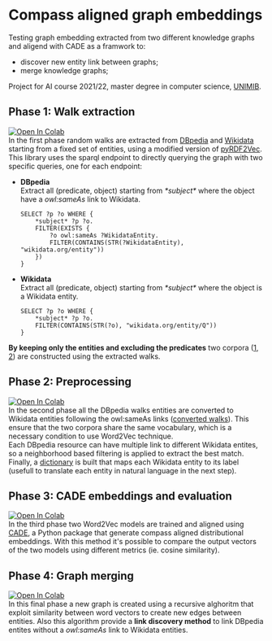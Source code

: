 # Compass aligned graph embeddings
Testing graph embedding extracted from two different knowledge graphs and aligend with CADE as a framwork to:
- discover new entity link between graphs;
- merge knowledge graphs;  
  
Project for AI course 2021/22, master degree in computer science, [UNIMIB](https://www.unimib.it/).
## Phase 1: Walk extraction

[![Open In Colab](https://colab.research.google.com/assets/colab-badge.svg)](https://colab.research.google.com/github/AlbezJelt/pyrdf2vec-for-graph-embeddings/blob/main/notebooks/Walks_extraction.ipynb)  
In the first phase random walks are extracted from [DBpedia](https://www.dbpedia.org/) and [Wikidata](https://www.wikidata.org/wiki/Wikidata:Main_Page) starting from a fixed set of entities, using a modified version of [pyRDF2Vec](https://github.com/AlbezJelt/pyRDF2Vec).  
This library uses the sparql endpoint to directly querying the graph with two specific queries, one for each endpoint:
- **DBpedia**  
    Extract all (predicate, object) starting from *\*subject\** where the object have a *owl:sameAs* link to Wikidata.
    ```
    SELECT ?p ?o WHERE {
        *subject* ?p ?o.
        FILTER(EXISTS {
            ?o owl:sameAs ?WikidataEntity.
            FILTER(CONTAINS(STR(?WikidataEntity), "wikidata.org/entity"))
        })
    }
    ```
- **Wikidata**  
    Extract all (predicate, object) starting from *\*subject\** where the object is a Wikidata entity.
    ```
    SELECT ?p ?o WHERE {
        *subject* ?p ?o.
        FILTER(CONTAINS(STR(?o), "wikidata.org/entity/Q"))
    }
    ```
**By keeping only the entities and excluding the predicates** two corpora ([1](https://github.com/AlbezJelt/compass-aligned-graph-embeddings/raw/main/data/dbpedia_walks_final.txt), [2](https://github.com/AlbezJelt/compass-aligned-graph-embeddings/raw/main/data/dbpedia_walks_final.txt)) are constructed using the extracted walks.

## Phase 2: Preprocessing

[![Open In Colab](https://colab.research.google.com/assets/colab-badge.svg)](https://colab.research.google.com/github/AlbezJelt/compass-aligned-graph-embeddings/blob/main/notebooks/Neighborhood_based_sameAs.ipynb)  
In the second phase all the DBpedia walks entities are converted to Wikidata entities following the owl:sameAs links ([converted walks](https://github.com/AlbezJelt/compass-aligned-graph-embeddings/raw/main/data/dbpedia_walks_final.txt)). This ensure that the two corpora share the same vocabulary, which is a necessary condition to use Word2Vec technique.  
Each DBpedia resource can have multiple link to different Wikidata entites, so a neighborhood based filtering is applied to extract the best match.  
Finally, a [dictionary](https://github.com/AlbezJelt/compass-aligned-graph-embeddings/raw/main/data/wikidata_label_dictionary.json) is built that maps each Wikidata entity to its label (usefull to translate each entity in natural language in the next step).

## Phase 3: CADE embeddings and evaluation

[![Open In Colab](https://colab.research.google.com/assets/colab-badge.svg)](https://colab.research.google.com/github/AlbezJelt/pyrdf2vec-for-graph-embeddings/blob/main/notebooks/Cade.ipynb)  
In the third phase two Word2Vec models are trained and aligned using [CADE](https://github.com/vinid/cade), a Python package that generate compass aligned distributional embeddings. With this method it's possible to compare the output vectors of the two models using different metrics (ie. cosine similarity).

## Phase 4: Graph merging

[![Open In Colab](https://colab.research.google.com/assets/colab-badge.svg)](https://colab.research.google.com/github/AlbezJelt/compass-aligned-graph-embeddings/blob/main/notebooks/Graph.ipynb)  
In this final phase a new graph is created using a recursive alghoritm that exploit similarity between word vectors to create new edges between entities. Also this algorithm 
provide a **link discovery method** to link DBpedia entites without a *owl:sameAs* link to Wikidata entities.
